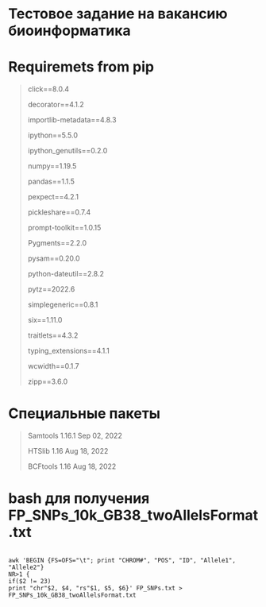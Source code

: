 # Тестовое задание на вакансию биоинформатика

# Requiremets from pip

> click==8.0.4
> 
> decorator==4.1.2
> 
> importlib-metadata==4.8.3
> 
> ipython==5.5.0
> 
> ipython_genutils==0.2.0
> 
> numpy==1.19.5
> 
> pandas==1.1.5
> 
> pexpect==4.2.1
> 
> pickleshare==0.7.4
> 
> prompt-toolkit==1.0.15
> 
> Pygments==2.2.0
> 
> pysam==0.20.0
> 
> python-dateutil==2.8.2
> 
> pytz==2022.6
> 
> simplegeneric==0.8.1
> 
> six==1.11.0
> 
> traitlets==4.3.2
> 
> typing_extensions==4.1.1
> 
> wcwidth==0.1.7
> 
> zipp==3.6.0

# Специальные пакеты
> Samtools 1.16.1  Sep 02, 2022
> 
> HTSlib 1.16 Aug 18, 2022
> 
> BCFtools 1.16 Aug 18, 2022


# bash для получения FP_SNPs_10k_GB38_twoAllelsFormat.txt

```console

awk 'BEGIN {FS=OFS="\t"; print "CHROM#", "POS", "ID", "Allele1", "Allele2"}
NR>1 {
if($2 != 23)
print "chr"$2, $4, "rs"$1, $5, $6}' FP_SNPs.txt > FP_SNPs_10k_GB38_twoAllelsFormat.txt


